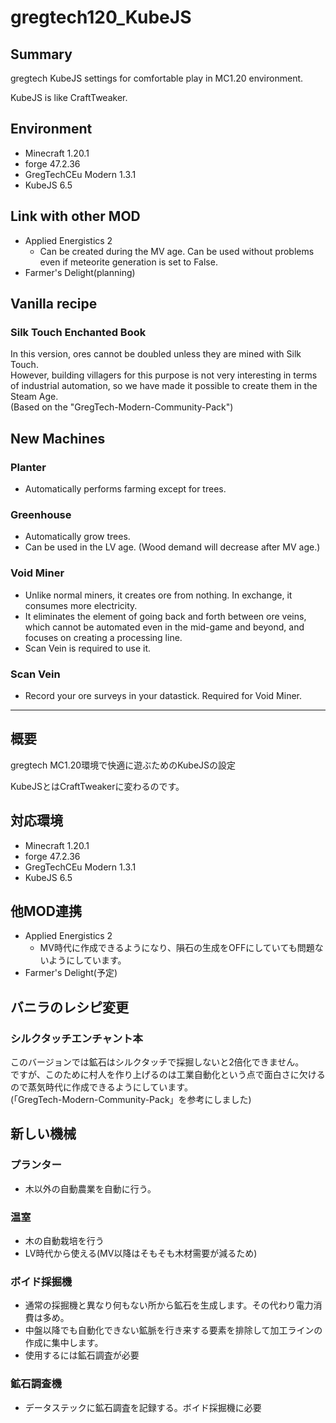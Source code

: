 # gregtech120_KubeJS

## Summary

gregtech KubeJS settings for comfortable play in MC1.20 environment.

KubeJS is like CraftTweaker.

## Environment

- Minecraft 1.20.1
- forge 47.2.36
- GregTechCEu Modern 1.3.1
- KubeJS 6.5

## Link with other MOD

- Applied Energistics 2
  - Can be created during the MV age. Can be used without problems even if meteorite generation is set to False.
- Farmer's Delight(planning)

## Vanilla recipe

### Silk Touch Enchanted Book

In this version, ores cannot be doubled unless they are mined with Silk Touch.  
However, building villagers for this purpose is not very interesting in terms of industrial automation, so we have made it possible to create them in the Steam Age.  
(Based on the "GregTech-Modern-Community-Pack")

## New Machines

### Planter

- Automatically performs farming except for trees.

### Greenhouse

- Automatically grow trees.
- Can be used in the LV age. (Wood demand will decrease after MV age.)

### Void Miner

- Unlike normal miners, it creates ore from nothing. In exchange, it consumes more electricity.
- It eliminates the element of going back and forth between ore veins, which cannot be automated even in the mid-game and beyond, and focuses on creating a processing line.
- Scan Vein is required to use it.

### Scan Vein

- Record your ore surveys in your datastick. Required for Void Miner.

---

## 概要

gregtech MC1.20環境で快適に遊ぶためのKubeJSの設定  

KubeJSとはCraftTweakerに変わるのです。  

## 対応環境

- Minecraft 1.20.1
- forge 47.2.36
- GregTechCEu Modern 1.3.1
- KubeJS 6.5

## 他MOD連携

- Applied Energistics 2
  - MV時代に作成できるようになり、隕石の生成をOFFにしていても問題ないようにしています。
- Farmer's Delight(予定)

## バニラのレシピ変更

### シルクタッチエンチャント本

このバージョンでは鉱石はシルクタッチで採掘しないと2倍化できません。  
ですが、このために村人を作り上げるのは工業自動化という点で面白さに欠けるので蒸気時代に作成できるようにしています。  
(「GregTech-Modern-Community-Pack」を参考にしました)

## 新しい機械

### プランター

- 木以外の自動農業を自動に行う。

### 温室

- 木の自動栽培を行う
- LV時代から使える(MV以降はそもそも木材需要が減るため)

### ボイド採掘機

- 通常の採掘機と異なり何もない所から鉱石を生成します。その代わり電力消費は多め。  
- 中盤以降でも自動化できない鉱脈を行き来する要素を排除して加工ラインの作成に集中します。
- 使用するには鉱石調査が必要

### 鉱石調査機

- データステックに鉱石調査を記録する。ボイド採掘機に必要

